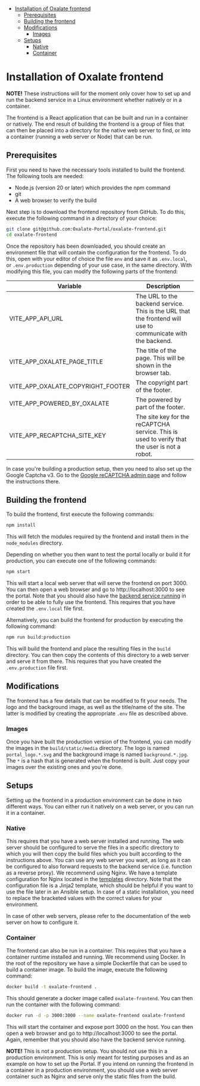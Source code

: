 <!--ts-->
* [Installation of Oxalate frontend](#installation-of-oxalate-frontend)
   * [Prerequisites](#prerequisites)
   * [Building the frontend](#building-the-frontend)
   * [Modifications](#modifications)
      * [Images](#images)
   * [Setups](#setups)
      * [Native](#native)
      * [Container](#container)

<!-- Created by https://github.com/ekalinin/github-markdown-toc -->
<!-- Added by: poltsi, at: Fri Jan 26 07:19:10 PM EET 2024 -->

<!--te-->

# Installation of Oxalate frontend

**NOTE!** These instructions will for the moment only cover how to set up and run the backend service in a Linux environment whether natively or in a container.

The frontend is a React application that can be built and run in a container or natively. The end result of building the frontend is a group of files
that can then be placed into a directory for the native web server to find, or into a container (running a web server or Node) that can be run.

## Prerequisites

First you need to have the necessary tools installed to build the frontend. The following tools are needed:

* Node.js (version 20 or later) which provides the npm command
* git
* A web browser to verify the build

Next step is to download the frontend repository from GitHub. To do this, execute the following command in a directory of your choice:

```bash
git clone git@github.com:Oxalate-Portal/oxalate-frontend.git
cd oxalate-frontend
```

Once the repository has been downloaded, you should create an environment file that will contain the configuration for the frontend. To do this, open with
your editor of choice the file `env` and save it as `.env.local`, or `.env.production` depending of your use case, in the same directory. With modifying this
file, you can modify the following parts of the frontend:

| Variable                          | Description                                                                                                 |
|-----------------------------------|-------------------------------------------------------------------------------------------------------------|
| VITE_APP_API_URL                  | The URL to the backend service. This is the URL that the frontend will use to communicate with the backend. |
| VITE_APP_OXALATE_PAGE_TITLE       | The title of the page. This will be shown in the browser tab.                                               |
| VITE_APP_OXALATE_COPYRIGHT_FOOTER | The copyright part of the footer.                                                                           |
| VITE_APP_POWERED_BY_OXALATE       | The powered by part of the footer.                                                                          |
| VITE_APP_RECAPTCHA_SITE_KEY       | The site key for the reCAPTCHA service. This is used to verify that the user is not a robot.                |

In case you're building a production setup, then you need to also set up the Google Captcha v3. Go to the
[Google reCAPTCHA admin page](https://www.google.com/recaptcha/admin/create) and follow the instructions there.

## Building the frontend

To build the frontend, first execute the following commands:

```bash
npm install
```

This will fetch the modules required by the frontend and install them in the `node_modules` directory.

Depending on whether you then want to test the portal locally or build it for production, you can execute one of the following commands:

```bash
npm start
```

This will start a local web server that will serve the frontend on port 3000. You can then open a web browser and go to http://localhost:3000 to see the
portal. Note that you should also have the [backend service running](https://github.com/Oxalate-Portal/oxalate-backend/blob/main/documentation/installation/index.md#build-and-run-locally)
in order to be able to fully use the frontend. This requires that you have created the `.env.local` file first.

Alternatively, you can build the frontend for production by executing the following command:

```bash
npm run build:production
```

This will build the frontend and place the resulting files in the `build` directory. You can then copy the contents of this directory to a web server and serve
it from there. This requires that you have created the `.env.production` file first.

## Modifications

The frontend has a few details that can be modified to fit your needs. The logo and the background image, as well as the title/name of the site. The latter is
modified by creating the appropriate `.env` file as described above.

### Images

Once you have built the production version of the frontend, you can modify the images in the `build/static/media` directory. The logo is named
`portal_logo.*.svg` and the background image is named `background.*.jpg`. The `*` is a hash that is generated when the frontend is built. Just copy your
images over the existing ones and you're done.

## Setups

Setting up the frontend in a production environment can be done in two different ways. You can either run it natively on a web server, or you can run it in a
container.

### Native

This requires that you have a web server installed and running. The web server should be configured to serve the files in a specific directory to which you
will then copy the build files which you built according to the instructions above. You can use any web server you want, as long as it can be configured
to also forward requests to the backend service (i.e. function as a reverse proxy). We recommend using Nginx. We have a template configuration for
Nginx located in the [templates](../../templates) directory. Note that the configuration file is a Jinja2 template, which should be helpful if you want to
use the file later in an Ansible setup. In case of a static installation, you need to replace the bracketed values with the correct values for your environment.

In case of other web servers, please refer to the documentation of the web server on how to configure it.

### Container

The frontend can also be run in a container. This requires that you have a container runtime installed and running. We recommend using Docker. In the root of
the repository we have a simple Dockerfile that can be used to build a container image. To build the image, execute the following command:

```bash
docker build -t oxalate-frontend .
```

This should generate a docker image called `oxalate-frontend`. You can then run the container with the following command:

```bash
docker run -d -p 3000:3000 --name oxalate-frontend oxalate-frontend
```

This will start the container and expose port 3000 on the host. You can then open a web browser and go to http://localhost:3000 to see the portal. Again,
remember that you should also have the backend service running.

**NOTE!** This is not a production setup. You should not use this in a production environment. This is only meant for testing purposes and as an example on how
to set up the Portal. If you intend on running the frontend in a container in a production environment, you should use a web server container such as Nginx
and serve only the static files from the build.